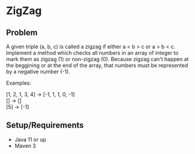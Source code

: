 # ZigZag
## Problem
A given triple (a, b, c) is called a zigzag if either a < b > c or a > b < c.
Implement a method which checks all numbers in an array of integer to mark them as zigzag (1) or non-zigzag (0). Because
zigzag can't happen at the beggining  or at the end of the array, that numbers must be represented by a negative number (-1).

Examples: <br>

[1, 2, 1, 3, 4] ->  [-1, 1, 1, 0, -1] <br>
[] ->  [] <br>
[5] ->  [-1] <br>

## Setup/Requirements
* Java 11 or up
* Maven 3
